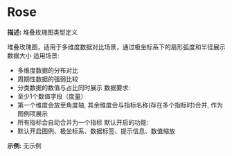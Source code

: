 # Rose

**描述:**
堆叠玫瑰图类型定义
  
  堆叠玫瑰图，适用于多维度数据对比场景，通过极坐标系下的扇形弧度和半径展示数据大小
  适用场景:
  - 多维度数据的分布对比
  - 周期性数据的强弱比较
  - 分类数据的数值与占比同时展示
  数据要求:
  - 至少1个数值字段（度量）
  - 第一个维度会放至角度轴, 其余维度会与指标名称(存在多个指标时)合并, 作为图例项展示
  - 所有指标会自动合并为一个指标
  默认开启的功能:
  - 默认开启图例、极坐标系、数据标签、提示信息、数值缩放

**示例:**
无示例

